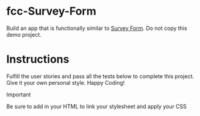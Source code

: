 # fcc-Survey-Form
 Build an app that is functionally similar to [Survey Form](https://survey-form.freecodecamp.rocks). Do not copy this demo project.

# Instructions

Fulfill the user stories and pass all the tests below to complete this project. Give it your own personal style. Happy Coding!

>[!IMPORTANT]
>Be sure to add <link rel="stylesheet" href="styles.css"> in your HTML to link your stylesheet and apply your CSS
